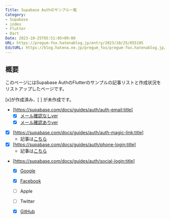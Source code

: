 ```yaml
---
Title: Supabase Authのサンプル一覧
Category:
- Supabase
- index
- Flutter
- Dart
Date: 2023-10-25T05:51:05+09:00
URL: https://pregum-fox.hatenablog.jp/entry/2023/10/25/055105
EditURL: https://blog.hatena.ne.jp/pregum_fox/pregum-fox.hatenablog.jp/atom/entry/6801883189053218733
---
```


## 概要

このページにはSupabase AuthのFlutterのサンプルの記事リストと作成状況をリストアップしたページです。

[x]が作成済み、[ ] が未作成です。

* [https://supabase.com/docs/guides/auth/auth-email:title]
  * [x] [メール確認なしver](https://pregum-fox.hatenablog.jp/entry/2023/10/18/081217)
  * [x] [メール確認ありver](https://pregum-fox.hatenablog.jp/entry/2023/10/26/080320)
* [x] [https://supabase.com/docs/guides/auth/auth-magic-link:title]
  * 記事は[こちら](https://pregum-fox.hatenablog.jp/entry/2023/10/29/235736)
* [x] [https://supabase.com/docs/guides/auth/phone-login:title]
  * 記事は[こちら](https://pregum-fox.hatenablog.jp/entry/2023/11/05/061303)
* [https://supabase.com/docs/guides/auth/social-login:title]
  * [x] [Google](https://pregum-fox.hatenablog.jp/entry/2023/11/28/051258)
  * [x] [Facebook](https://pregum-fox.hatenablog.jp/entry/2023/12/02/081341)
  * [ ] Apple
  * [ ] Twitter
  * [x] [GitHub](https://pregum-fox.hatenablog.jp/entry/2023/10/10/011638)


